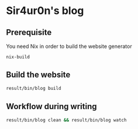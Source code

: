# Sir4ur0n's blog

## Prerequisite
You need Nix in order to build the website generator
```
nix-build
```

## Build the website
```bash
result/bin/blog build
```

## Workflow during writing
```bash
result/bin/blog clean && result/bin/blog watch
```
